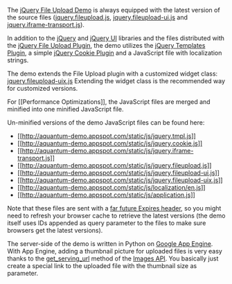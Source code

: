 The [jQuery File Upload Demo](http://aquantum-demo.appspot.com/file-upload) is always equipped with the latest version of the source files ([jquery.fileupload.js](https://github.com/blueimp/jQuery-File-Upload/blob/master/jquery.fileupload.js), [jquery.fileupload-ui.js](https://github.com/blueimp/jQuery-File-Upload/blob/master/jquery.fileupload-ui.js) and [jquery.iframe-transport.js](https://github.com/blueimp/jQuery-File-Upload/blob/master/jquery.iframe-transport.js)).

In addition to the [jQuery](http://jquery.com/) and [jQuery UI](http://jqueryui.com/) libraries and the files distributed with the [jQuery File Upload Plugin](https://github.com/blueimp/jQuery-File-Upload), the demo utilizes the [jQuery Templates Plugin](http://api.jquery.com/category/plugins/templates/), a simple [jQuery Cookie Plugin](https://github.com/blueimp/jQuery-Cookie) and a JavaScript file with localization strings.

The demo extends the File Upload plugin with a customized widget class: [jquery.fileupload-uix.js](http://aquantum-demo.appspot.com/static/js/jquery.fileupload-uix.js)
Extending the widget class is the recommended way for customized versions.

For [[Performance Optimizations]], the JavaScript files are merged and minified into one minified JavaScript file. 

Un-minified versions of the demo JavaScript files can be found here:

* [[http://aquantum-demo.appspot.com/static/js/jquery.tmpl.js]]
* [[http://aquantum-demo.appspot.com/static/js/jquery.cookie.js]]
* [[http://aquantum-demo.appspot.com/static/js/jquery.iframe-transport.js]]
* [[http://aquantum-demo.appspot.com/static/js/jquery.fileupload.js]]
* [[http://aquantum-demo.appspot.com/static/js/jquery.fileupload-ui.js]]
* [[http://aquantum-demo.appspot.com/static/js/jquery.fileupload-uix.js]]
* [[http://aquantum-demo.appspot.com/static/js/localization/en.js]]
* [[http://aquantum-demo.appspot.com/static/js/application.js]]

Note that these files are sent with a [far future Expires header](http://developer.yahoo.com/performance/rules.html#expires), so you might need to refresh your browser cache to retrieve the latest versions (the demo itself uses IDs appended as query parameter to the files to make sure browsers get the latest versions).

The server-side of the demo is written in Python on [Google App Engine](http://code.google.com/appengine/).  
With App Engine, adding a thumbnail picture for uploaded files is very easy thanks to the [get_serving_url](http://code.google.com/appengine/docs/python/images/functions.html#Image_get_serving_url) method of the [Images API](http://code.google.com/appengine/docs/python/images/). You basically just create a special link to the uploaded file with the thumbnail size as parameter.
